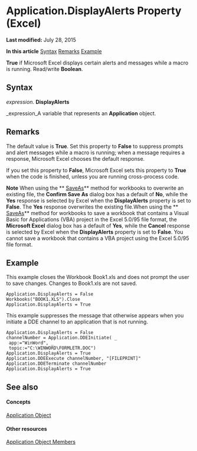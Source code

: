 
# Application.DisplayAlerts Property (Excel)

 **Last modified:** July 28, 2015

 **In this article**
 [Syntax](#sectionSection0)
 [Remarks](#sectionSection1)
 [Example](#sectionSection2)


 **True** if Microsoft Excel displays certain alerts and messages while a macro is running. Read/write **Boolean**.


## Syntax
<a name="sectionSection0"> </a>

 _expression_. **DisplayAlerts**

 _expression_A variable that represents an  **Application** object.


## Remarks
<a name="sectionSection1"> </a>

The default value is  **True**. Set this property to  **False** to suppress prompts and alert messages while a macro is running; when a message requires a response, Microsoft Excel chooses the default response.

If you set this property to  **False**, Microsoft Excel sets this property to  **True** when the code is finished, unless you are running cross-process code.




 **Note**  When using the  ** [SaveAs](fbc3ce55-27a3-aa07-3fdb-77b0d611e394.md)** method for workbooks to overwrite an existing file, the **Confirm Save As** dialog box has a default of **No**, while the  **Yes** response is selected by Excel when the **DisplayAlerts** property is set to **False**. The  **Yes** response overwrites the existing file.When using the  ** [SaveAs](fbc3ce55-27a3-aa07-3fdb-77b0d611e394.md)** method for workbooks to save a workbook that contains a Visual Basic for Applications (VBA) project in the Excel 5.0/95 file format, the **Microsoft Excel** dialog box has a default of **Yes**, while the  **Cancel** response is selected by Excel when the **DisplayAlerts** property is set to **False**. You cannot save a workbook that contains a VBA project using the Excel 5.0/95 file format.


## Example
<a name="sectionSection2"> </a>

This example closes the Workbook Book1.xls and does not prompt the user to save changes. Changes to Book1.xls are not saved.


```
Application.DisplayAlerts = False 
Workbooks("BOOK1.XLS").Close 
Application.DisplayAlerts = True
```

This example suppresses the message that otherwise appears when you initiate a DDE channel to an application that is not running.




```
Application.DisplayAlerts = False 
channelNumber = Application.DDEInitiate( _ 
 app:="WinWord", _ 
 topic:="C:\WINWORD\FORMLETR.DOC") 
Application.DisplayAlerts = True 
Application.DDEExecute channelNumber, "[FILEPRINT]" 
Application.DDETerminate channelNumber 
Application.DisplayAlerts = True
```


## See also
<a name="sectionSection2"> </a>


#### Concepts


 [Application Object](19b73597-5cf9-4f56-8227-b5211f657f6f.md)
#### Other resources


 [Application Object Members](4cb9ca42-8d07-cc9c-2d80-4eb9a5921e1e.md)
